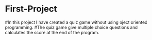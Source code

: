 # First-Project
#In this project I have created a quiz game without using oject oriented programming.
#The quiz game give multiple choice questions and calculates the score at the end of the program.
